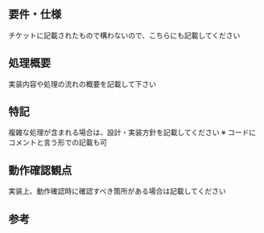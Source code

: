 ## 要件・仕様
チケットに記載されたもので構わないので、こちらにも記載してください
## 処理概要
実装内容や処理の流れの概要を記載して下さい
## 特記
複雑な処理が含まれる場合は、設計・実装方針を記載してください
※ コードにコメントと言う形での記載も可
## 動作確認観点
実装上、動作確認時に確認すべき箇所がある場合は記載してください
## 参考
